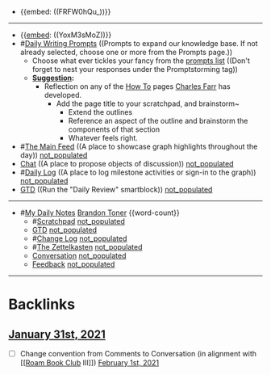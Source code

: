 - {{embed: ((FRFW0hQu_))}}
- ---
- {{[embed](<embed.md>): ((YoxM3sMoZ))}}
- #[Daily Writing Prompts](<Daily Writing Prompts.md>) ((Prompts to expand our knowledge base. If not already selected, choose one or more from the Prompts page.)) 
    - Choose what ever tickles your fancy from the [prompts list]([Prompts](<Prompts.md>)) ((Don't forget to nest your responses under the Promptstorming tag))
    - **[Suggestion](<Suggestion.md>):**
        - Reflection on any of the [How To](<How To.md>) pages [Charles Farr](<Charles Farr.md>) has developed.
            - Add the page title to your scratchpad, and brainstorm~
                - Extend the outlines
                - Reference an aspect of the outline and brainstorm the components of that section
                - Whatever feels right.
- #[The Main Feed](<The Main Feed.md>) ((A place to showcase graph highlights throughout the day)) [not_populated](<not_populated.md>) 
- [Chat](<Chat.md>) ((A place to propose objects of discussion)) [not_populated](<not_populated.md>)
- #[Daily Log](<Daily Log.md>) ((A place to log milestone activities or sign-in to the graph)) [not_populated](<not_populated.md>)
- [GTD](<GTD.md>) ((Run the "Daily Review" smartblock)) [not_populated](<not_populated.md>) 
- ---
- #[My Daily Notes](<My Daily Notes.md>) [Brandon Toner](<Brandon Toner.md>) {{word-count}}
    - #[Scratchpad](<Scratchpad.md>) [not_populated](<not_populated.md>)
    - [GTD](<GTD.md>) [not_populated](<not_populated.md>)
    - #[Change Log](<Change Log.md>) [not_populated](<not_populated.md>)
    - #[The Zettelkasten](<The Zettelkasten.md>) [not_populated](<not_populated.md>)
    - [Conversation](<Conversation.md>) [not_populated](<not_populated.md>)
    - [Feedback](<Feedback.md>)  [not_populated](<not_populated.md>)
- ---

# Backlinks
## [January 31st, 2021](<January 31st, 2021.md>)
- [ ] Change convention from Comments to Conversation (in alignment with [[[Roam Book Club](<[[Roam Book Club.md>) III]]) [February 1st, 2021](<February 1st, 2021.md>)

